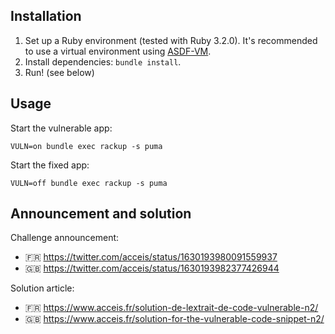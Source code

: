 ## Installation

1. Set up a Ruby environment (tested with Ruby 3.2.0). It's recommended to use a virtual environment using [ASDF-VM](https://asdf-vm.com/).
2. Install dependencies: `bundle install`.
3. Run! (see below)

## Usage

Start the vulnerable app:

```
VULN=on bundle exec rackup -s puma
```

Start the fixed app:

```
VULN=off bundle exec rackup -s puma
```

## Announcement and solution

Challenge announcement:

- 🇫🇷 https://twitter.com/acceis/status/1630193980091559937
- 🇬🇧 https://twitter.com/acceis/status/1630193982377426944

Solution article:

- 🇫🇷 https://www.acceis.fr/solution-de-lextrait-de-code-vulnerable-n2/
- 🇬🇧 https://www.acceis.fr/solution-for-the-vulnerable-code-snippet-n2/
